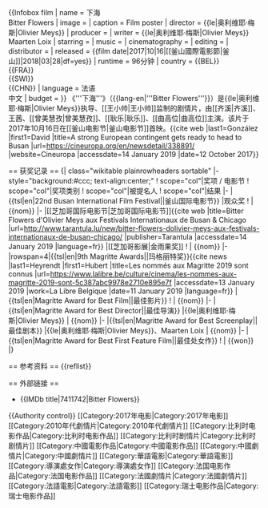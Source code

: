 {{Infobox film
| name           = 下海<br />Bitter Flowers
| image          = <!-- 檔案不存在 Bitter Flowers.jpg ，可從英文維基百科取得 -->
| caption        = Film poster
| director       = {{le|奥利维耶·梅斯|Olivier Meys}}
| producer       = 
| writer         = {{le|奥利维耶·梅斯|Olivier Meys}}<br/>Maarten Loix
| starring       =
| music          = 
| cinematography = 
| editing        = 
| distributor    = 
| released       = {{film date|2017|10|16|[[釜山國際電影節|釜山]]|2018|03|28|df=yes}}
| runtime        = 96分钟
| country        = {{BEL}}<br/>{{FRA}}<br/>{{SWI}}<br/>{{CHN}}
| language       = 法语<br/>中文
| budget         = 
}}
《'''下海'''》（{{lang-en|'''Bitter Flowers'''}}）是{{le|奥利维耶·梅斯|Olivier Meys}}执导、[[王小帅|王小帅]]监制的剧情片，由[[齐溪|齐溪]]、王茜、[[曾美慧孜|曾美慧孜]]、[[耿乐|耿乐]]、[[曲高位|曲高位]]主演。该片于2017年10月16日在[[釜山电影节|釜山电影节]]首映。<ref name="busan">{{cite web |last1=González |first1=David |title=A strong European contingent gets ready to head to Busan |url=https://cineuropa.org/en/newsdetail/338891/ |website=Cineuropa |accessdate=14 January 2019 |date=12 October 2017}}</ref>

== 获奖记录 ==
{| class="wikitable plainrowheaders sortable"
|- style="background:#ccc; text-align:center;"
! scope="col"|奖项 / 电影节
! scope="col"|奖项类别
! scope="col"|被提名人
! scope="col"|结果
|-
|{{tsl|en|22nd Busan International Film Festival||釜山国际电影节}}<ref name="busan"/>
|观众奖
!
| {{nom}}
|-
|[[芝加哥国际电影节|芝加哥国际电影节]]<ref>{{cite web |title=Bitter Flowers d'Olivier Meys aux Festivals Internationaux de Busan & Chicago |url=http://www.tarantula.lu/new/bitter-flowers-dolivier-meys-aux-festivals-internationaux-de-busan-chicago/ |publisher=Tarantula |accessdate=14 January 2019 |language=fr}}</ref>
|[[芝加哥影展|金雨果奖]]
!
| {{nom}}
|-
|rowspan=4|{{tsl|en|9th Magritte Awards||玛格丽特奖}}<ref name="magritte">{{cite news |last1=Heyrendt |first1=Hubert |title=Les nommés aux Magritte 2019 sont connus |url=https://www.lalibre.be/culture/cinema/les-nommes-aux-magritte-2019-sont-5c387abc9978e2710e895e7f |accessdate=13 January 2019 |work=La Libre Belgique |date=11 January 2019 |language=fr}}</ref>
|{{tsl|en|Magritte Award for Best Film||最佳影片}}
!
| {{nom}}
|-
|{{tsl|en|Magritte Award for Best Director||最佳导演}}
|{{le|奥利维耶·梅斯|Olivier Meys}}
| {{nom}}
|-
|{{tsl|en|Magritte Award for Best Screenplay||最佳剧本}}
|{{le|奥利维耶·梅斯|Olivier Meys}}、Maarten Loix
| {{nom}}
|-
|{{tsl|en|Magritte Award for Best First Feature Film||最佳处女作}}
!
| {{won}}
|}

== 参考资料 ==
{{reflist}}

== 外部链接 ==
* {{IMDb title|7411742|Bitter Flowers}}

{{Authority control}}
[[Category:2017年电影|Category:2017年电影]]
[[Category:2010年代劇情片|Category:2010年代劇情片]]
[[Category:比利时电影作品|Category:比利时电影作品]]
[[Category:比利时剧情片|Category:比利时剧情片]]
[[Category:中國電影作品|Category:中國電影作品]]
[[Category:中國劇情片|Category:中國劇情片]]
[[Category:華語電影|Category:華語電影]]
[[Category:導演處女作|Category:導演處女作]]
[[Category:法国电影作品|Category:法国电影作品]]
[[Category:法國劇情片|Category:法國劇情片]]
[[Category:法語電影|Category:法語電影]]
[[Category:瑞士电影作品|Category:瑞士电影作品]]
<!-- [[Category:Magritte_Award_winners|Category:Magritte Award winners]]
[[Category:Swiss_drama_films|Category:Swiss drama films]]
[[Category:Films_about_prostitution_in_Paris|Category:Films about prostitution in Paris]] -->